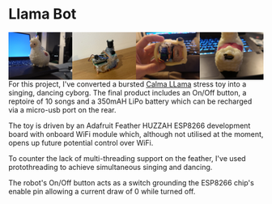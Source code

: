 # Llama Bot

<img style="float: left; width: 25%;" src="img/profile.jpg">
<img style="float: left; width: 25%;" src="img/innards.jpg">
<img style="float: left; width: 25%;" src="img/below.jpg">
<img style="float: left; width: 25%;" src="img/rear.jpg">

For this project, I've converted a bursted [Calma LLama](https://www.amazon.com/-/es/Boxer-Gifts-Calma-Llama-anti-estr%C3%A9s/dp/B079TPCD5X) stress toy into a singing, dancing cyborg. The final product includes an On/Off button, a reptoire of 10 songs and a 350mAH LiPo battery which can be recharged via a micro-usb port on the rear.

The toy is driven by an Adafruit Feather HUZZAH ESP8266 development board with onboard WiFi module which, although not utilised at the moment, opens up future potential control over WiFi.

To counter the lack of multi-threading support on the feather, I've used protothreading to achieve simultaneous singing and dancing.

The robot's On/Off button acts as a switch grounding the ESP8266 chip's enable pin allowing a current draw of 0 while turned off.